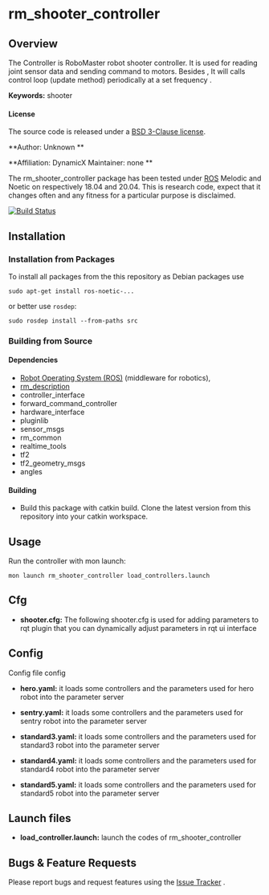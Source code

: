 # rm_shooter_controller

## Overview

The Controller is RoboMaster robot shooter controller. It is used for reading joint sensor data and sending command to motors. Besides , It will calls control loop (update method) periodically at a set frequency .

**Keywords:** shooter

#### License

The source code is released under a [BSD 3-Clause license]().

**Author: Unknown  **

**Affiliation: DynamicX Maintainer: none **

The rm_shooter_controller package has been tested under [ROS](http://www.ros.org) Melodic and Noetic on respectively 18.04 and 20.04. This is research code, expect that it changes often and any fitness for a particular purpose is disclaimed.

[![Build Status](http://rsl-ci.ethz.ch/buildStatus/icon?job=ros_best_practices)](http://rsl-ci.ethz.ch/job/ros_best_practices/)
## Installation

### Installation from Packages

To install all packages from the this repository as Debian packages use

```plaintext
sudo apt-get install ros-noetic-...
```

or better use `rosdep`:

```
sudo rosdep install --from-paths src
```

### Building from Source

#### Dependencies

- [Robot Operating System (ROS)](http://wiki.ros.org/) (middleware for robotics),
- [rm_description](https://github.com/gdut-dynamic-x/rm_description)
- controller_interface
- forward_command_controller
- hardware_interface
- pluginlib
- sensor_msgs
- rm_common
- realtime_tools
- tf2
- tf2_geometry_msgs
- angles

#### Building

+ Build this package with catkin build. Clone the latest version from this repository into your catkin workspace.

## Usage

Run the controller with mon launch:

```
mon launch rm_shooter_controller load_controllers.launch
```

## Cfg

+ **shooter.cfg:** The following shooter.cfg is used for adding parameters to rqt plugin that you can dynamically adjust parameters in rqt ui interface

## Config

Config file config

+ **hero.yaml:** it loads some controllers and the parameters used for hero robot into the parameter server

+ **sentry.yaml:** it loads some controllers and the parameters used for sentry robot into the parameter server

+ **standard3.yaml:** it loads some controllers and the parameters used for standard3 robot into the parameter server

+ **standard4.yaml:** it loads some controllers and the parameters used for standard4 robot into the parameter server

+ **standard5.yaml:** it loads some controllers and the parameters used for standard5 robot into the parameter server

## Launch files

- **load_controller.launch:** launch the codes of rm_shooter_controller

## Bugs & Feature Requests

Please report bugs and request features using the [Issue Tracker](https://github.com/gdut-dynamic-x/simple_chassis_controller/issues) .
